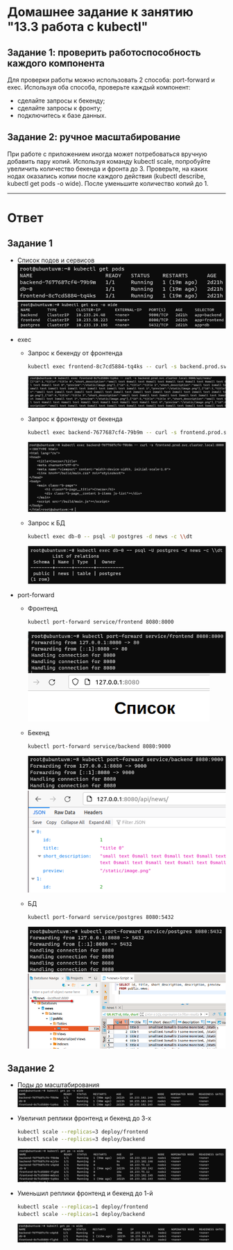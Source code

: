 # Домашнее задание к занятию "13.3 работа с kubectl"
## Задание 1: проверить работоспособность каждого компонента
Для проверки работы можно использовать 2 способа: port-forward и exec. Используя оба способа, проверьте каждый компонент:
* сделайте запросы к бекенду;
* сделайте запросы к фронту;
* подключитесь к базе данных.

## Задание 2: ручное масштабирование

При работе с приложением иногда может потребоваться вручную добавить пару копий. Используя команду kubectl scale, попробуйте увеличить количество бекенда и фронта до 3. Проверьте, на каких нодах оказались копии после каждого действия (kubectl describe, kubectl get pods -o wide). После уменьшите количество копий до 1.

---

# Ответ

## Задание 1

- Список подов и сервисов  
  ![img_2.png](13-kubernetes-config-03-kubectl/img/img_2.png)  
  ![img.png](13-kubernetes-config-03-kubectl/img/img.png)  

- exec
  - Запрос к бекенду от фронтенда
    ```bash
    kubectl exec frontend-8c7cd5884-tq4ks -- curl -s backend.prod.svc.cluster.local:9000/api/news/
    ```  
    ![img_1.png](13-kubernetes-config-03-kubectl/img/img_1.png)  

  - Запрос к фронтенду от бекенда
    ```bash
    kubectl exec backend-7677687cf4-79b9m -- curl -s frontend.prod.svc.cluster.local:8000
    ```  
    ![img_3.png](13-kubernetes-config-03-kubectl/img/img_3.png)  

  - Запрос к БД
    ```bash
    kubectl exec db-0 -- psql -U postgres -d news -c \\dt
    ```  
    ![img_4.png](13-kubernetes-config-03-kubectl/img/img_4.png)

- port-forward
  - Фронтенд
    ```bash
    kubectl port-forward service/frontend 8080:8000
    ```  
    ![img_5.png](13-kubernetes-config-03-kubectl/img/img_5.png)  
    ![img_6.png](13-kubernetes-config-03-kubectl/img/img_6.png)  

  - Бекенд
    ```bash
    kubectl port-forward service/backend 8080:9000
    ```  
    ![img_7.png](13-kubernetes-config-03-kubectl/img/img_7.png)  
    ![img_8.png](13-kubernetes-config-03-kubectl/img/img_8.png)  

  - БД
    ```bash
    kubectl port-forward service/postgres 8080:5432
    ```  
    ![img_9.png](13-kubernetes-config-03-kubectl/img/img_9.png)  
    ![img_10.png](13-kubernetes-config-03-kubectl/img/img_10.png)  

## Задание 2

- Поды до масштабирования  
  ![img_11.png](13-kubernetes-config-03-kubectl/img/img_11.png)  

- Увеличил реплики фронтенд и бекенд до 3-х
  ```bash
  kubectl scale --replicas=3 deploy/frontend
  kubectl scale --replicas=3 deploy/backend
  ```  
  ![img_12.png](13-kubernetes-config-03-kubectl/img/img_12.png)  
- Уменьшил реплики фронтенд и бекенд до 1-й
  ```bash
  kubectl scale --replicas=1 deploy/frontend
  kubectl scale --replicas=1 deploy/backend
  ```  
  ![img_13.png](13-kubernetes-config-03-kubectl/img/img_13.png)  